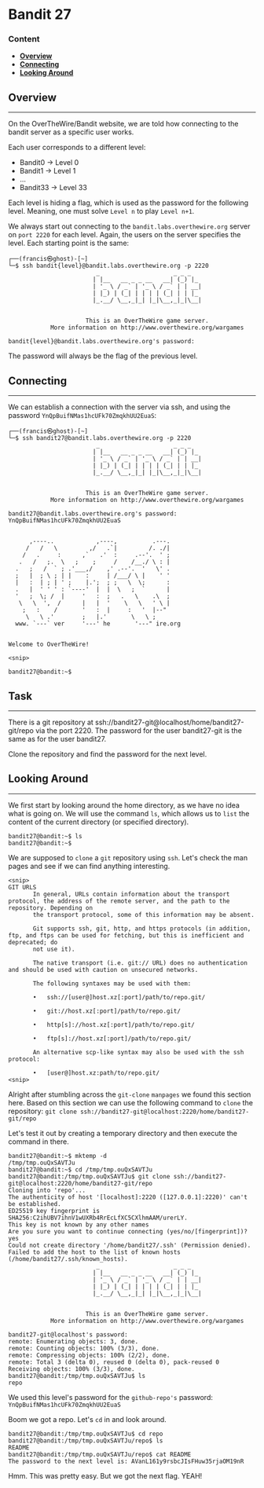 # Bandit 27

### Content
- **[Overview](#Overview)**
- **[Connecting](#Connecting)**
- **[Looking Around](#Looking-Around)**


## Overview

-----------------
On the OverTheWire/Bandit website, we are told how connecting to the bandit server as a specific user works.

Each user corresponds to a different level:
- Bandit0 -> Level 0
- Bandit1 -> Level 1
- ...
- Bandit33 -> Level 33

Each level is hiding a flag, which is used as the password for the following level. Meaning, one must solve `Level n` to play `Level n+1`.

We always start out connecting to the `bandit.labs.overthewire.org` server on `port 2220` for each level.
Again, the users on the server specifies the level. Each starting point is the same:

``` commandline
┌──(francis㉿ghost)-[~]
└─$ ssh bandit{level}@bandit.labs.overthewire.org -p 2220
                         _                     _ _ _   
                        | |__   __ _ _ __   __| (_) |_ 
                        | '_ \ / _` | '_ \ / _` | | __|
                        | |_) | (_| | | | | (_| | | |_ 
                        |_.__/ \__,_|_| |_|\__,_|_|\__|
                                                       

                      This is an OverTheWire game server. 
            More information on http://www.overthewire.org/wargames

bandit{level}@bandit.labs.overthewire.org's password: 
```

The password will always be the flag of the previous level.


## Connecting

--------------

We can establish a connection with the server via ssh, and using the password `YnQpBuifNMas1hcUFk70ZmqkhUU2EuaS`:

``` commandline
┌──(francis㉿ghost)-[~]
└─$ ssh bandit27@bandit.labs.overthewire.org -p 2220
                         _                     _ _ _   
                        | |__   __ _ _ __   __| (_) |_ 
                        | '_ \ / _` | '_ \ / _` | | __|
                        | |_) | (_| | | | | (_| | | |_ 
                        |_.__/ \__,_|_| |_|\__,_|_|\__|
                                                       

                      This is an OverTheWire game server. 
            More information on http://www.overthewire.org/wargames

bandit27@bandit.labs.overthewire.org's password: YnQpBuifNMas1hcUFk70ZmqkhUU2EuaS


      ,----..            ,----,          .---.
     /   /   \         ,/   .`|         /. ./|
    /   .     :      ,`   .'  :     .--'.  ' ;
   .   /   ;.  \   ;    ;     /    /__./ \ : |
  .   ;   /  ` ; .'___,/    ,' .--'.  '   \' .
  ;   |  ; \ ; | |    :     | /___/ \ |    ' '
  |   :  | ; | ' ;    |.';  ; ;   \  \;      :
  .   |  ' ' ' : `----'  |  |  \   ;  `      |
  '   ;  \; /  |     '   :  ;   .   \    .\  ;
   \   \  ',  /      |   |  '    \   \   ' \ |
    ;   :    /       '   :  |     :   '  |--"
     \   \ .'        ;   |.'       \   \ ;
  www. `---` ver     '---' he       '---" ire.org


Welcome to OverTheWire!

<snip>

bandit27@bandit:~$ 
```

## Task

--------------

There is a git repository at ssh://bandit27-git@localhost/home/bandit27-git/repo via the port 2220. 
The password for the user bandit27-git is the same as for the user bandit27.

Clone the repository and find the password for the next level.

## Looking Around

--------------
We first start by looking around the home directory, as we have no idea what is going on. We will use the command `ls`,
which allows us to `list` the content of the current directory (or specified directory).

``` text
bandit27@bandit:~$ ls
bandit27@bandit:~$
```

We are supposed to `clone` a `git` repository using `ssh`. Let's check the man pages and see if we can find anything 
interesting.

``` text
<snip>
GIT URLS
       In general, URLs contain information about the transport protocol, the address of the remote server, and the path to the repository. Depending on
       the transport protocol, some of this information may be absent.

       Git supports ssh, git, http, and https protocols (in addition, ftp, and ftps can be used for fetching, but this is inefficient and deprecated; do
       not use it).

       The native transport (i.e. git:// URL) does no authentication and should be used with caution on unsecured networks.

       The following syntaxes may be used with them:

       •   ssh://[user@]host.xz[:port]/path/to/repo.git/

       •   git://host.xz[:port]/path/to/repo.git/

       •   http[s]://host.xz[:port]/path/to/repo.git/

       •   ftp[s]://host.xz[:port]/path/to/repo.git/

       An alternative scp-like syntax may also be used with the ssh protocol:

       •   [user@]host.xz:path/to/repo.git/
<snip>
```

Alright after stumbling across the `git-clone` `manpages` we found this section here. Based on this section we can use
the following command to `clone` the repository: `git clone ssh://bandit27-git@localhost:2220/home/bandit27-git/repo`

Let's test it out by creating a temporary directory and then execute the command in there.

``` text
bandit27@bandit:~$ mktemp -d
/tmp/tmp.ouQxSAVTJu
bandit27@bandit:~$ cd /tmp/tmp.ouQxSAVTJu
bandit27@bandit:/tmp/tmp.ouQxSAVTJu$ git clone ssh://bandit27-git@localhost:2220/home/bandit27-git/repo
Cloning into 'repo'...
The authenticity of host '[localhost]:2220 ([127.0.0.1]:2220)' can't be established.
ED25519 key fingerprint is SHA256:C2ihUBV7ihnV1wUXRb4RrEcLfXC5CXlhmAAM/urerLY.
This key is not known by any other names
Are you sure you want to continue connecting (yes/no/[fingerprint])? yes
Could not create directory '/home/bandit27/.ssh' (Permission denied).
Failed to add the host to the list of known hosts (/home/bandit27/.ssh/known_hosts).
                         _                     _ _ _   
                        | |__   __ _ _ __   __| (_) |_ 
                        | '_ \ / _` | '_ \ / _` | | __|
                        | |_) | (_| | | | | (_| | | |_ 
                        |_.__/ \__,_|_| |_|\__,_|_|\__|
                                                       

                      This is an OverTheWire game server. 
            More information on http://www.overthewire.org/wargames

bandit27-git@localhost's password: 
remote: Enumerating objects: 3, done.
remote: Counting objects: 100% (3/3), done.
remote: Compressing objects: 100% (2/2), done.
remote: Total 3 (delta 0), reused 0 (delta 0), pack-reused 0
Receiving objects: 100% (3/3), done.
bandit27@bandit:/tmp/tmp.ouQxSAVTJu$ ls
repo
```

We used this level's password for the `github-repo's` password: `YnQpBuifNMas1hcUFk70ZmqkhUU2EuaS`

Boom we got a repo. Let's `cd` in and look around.

``` text
bandit27@bandit:/tmp/tmp.ouQxSAVTJu$ cd repo
bandit27@bandit:/tmp/tmp.ouQxSAVTJu/repo$ ls
README
bandit27@bandit:/tmp/tmp.ouQxSAVTJu/repo$ cat README
The password to the next level is: AVanL161y9rsbcJIsFHuw35rjaOM19nR
```

Hmm. This was pretty easy. But we got the next flag. YEAH!




